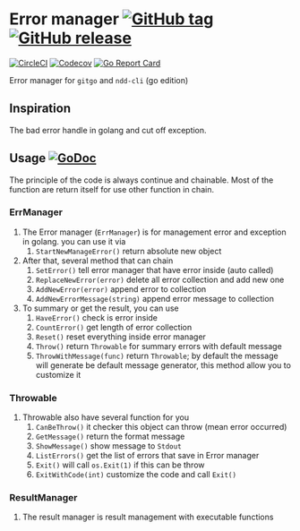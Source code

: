 # Error manager [![GitHub tag](https://img.shields.io/github/tag/kamontat/go-error-manager.svg?style=flat-square)](https://github.com/kamontat/go-error-manager/releases) [![GitHub release](https://img.shields.io/github/release/kamontat/go-error-manager.svg?style=flat-square)](https://github.com/kamontat/go-error-manager/releases)

[![CircleCI](https://img.shields.io/circleci/project/github/kamontat/go-error-manager.svg?style=flat-square)](https://circleci.com/gh/kamontat/go-error-manager) [![Codecov](https://img.shields.io/codecov/c/github/kamontat/go-error-manager.svg?style=flat-square)](https://codecov.io/gh/kamontat/go-error-manager) [![Go Report Card](https://goreportcard.com/badge/github.com/kamontat/go-error-manager)](https://goreportcard.com/report/github.com/kamontat/go-error-manager)

Error manager for `gitgo` and `ndd-cli` (go edition)

## Inspiration

The bad error handle in golang and cut off exception.

## Usage [![GoDoc](https://godoc.org/github.com/kamontat/go-error-manager?status.svg)](https://godoc.org/github.com/kamontat/go-error-manager)

The principle of the code is always continue and chainable. Most of the function are return itself for use other function in chain.

### ErrManager

1. The Error manager (`ErrManager`) is for management error and exception in golang. you can use it via
    1. `StartNewManageError()` return absolute new object
2. After that, several method that can chain
    1. `SetError()` tell error manager that have error inside (auto called)
    2. `ReplaceNewError(error)` delete all error collection and add new one
    3. `AddNewError(error)` append error to collection
    4. `AddNewErrorMessage(string)` append error message to collection
3. To summary or get the result, you can use
    1. `HaveError()` check is error inside
    2. `CountError()` get length of error collection
    3. `Reset()` reset everything inside error manager
    4. `Throw()` return `Throwable` for summary errors with default message
    5. `ThrowWithMessage(func)` return `Throwable`; by default the message will generate be default message generator, this method allow you to customize it

### Throwable

1. Throwable also have several function for you
    1. `CanBeThrow()` it checker this object can throw (mean error occurred)
    2. `GetMessage()` return the format message
    3. `ShowMessage()` show message to `Stdout`
    4. `ListErrors()` get the list of errors that save in Error manager
    5. `Exit()` will call `os.Exit(1)` if this can be throw
    6. `ExitWithCode(int)` customize the code and call `Exit()`

### ResultManager

1. The result manager is result management with executable functions
